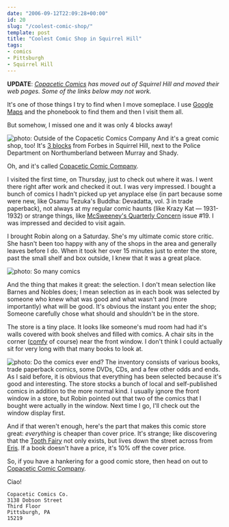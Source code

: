 ```yaml
---
date: "2006-09-12T22:09:28+00:00"
id: 20
slug: "/coolest-comic-shop/"
template: post
title: "Coolest Comic Shop in Squirrel Hill"
tags:
- comics
- Pittsburgh
- Squirrel Hill
---
```


**UPDATE**: _[Copacetic Comics](http://www.copaceticcomics.com/) has
moved out of Squirrel Hill and moved their web pages. Some of the
links below may not work._

It's one of those things I try to find when I move someplace. I use
[Google Maps](http://maps.google.com/) and the phonebook to find
them and then I visit them all.

But somehow, I missed one and it was only 4 blocks away!

![photo: Outside of the Copacetic Comics
Company](copacetic-outside.png)
And it's a great comic shop, too! It's
[3 blocks](http://maps.google.com/maps?f=q&hl=en&q=1505+asbury,+pittsburgh,+pa&ie=UTF8&z=15≪=40.442734,-79.920774&spn=0.01411,0.041499&om=1&iwloc=A)
from Forbes in Squirrel Hill, next to the Police Department on
Northumberland between Murray and Shady.

Oh, and it's called
[Copacetic Comic Company](http://www.copaceticcomics.com/).

I visited the first time, on Thursday, just to check out where it
was. I went there right after work and checked it out. I was very
impressed. I bought a bunch of comics I hadn't picked up yet
anyplace else (in part because some were new, like Osamu Tezuka's
Buddha: Devadatta, vol. 3 in trade paperback), not always at my
regular comic haunts (like Krazy Kat — 1931-1932) or strange things,
like
[McSweeney's Quarterly Concern](http://home.earthlink.net/~copaceticcomicsco/mcsweeneys.html)
issue \#19. I was impressed and decided to visit again.

I brought Robin along on a Saturday. She's my ultimate comic store
critic. She hasn't been too happy with any of the shops in the area
and generally leaves before I do. When it took her over 15 minutes
just to enter the store, past the small shelf and box outside, I
knew that it was a great place.

![photo: So many
comics](copacetic-shelves1.png 'So many comics')

And the thing that makes it great: the selection. I don't mean
selection like Barnes and Nobles does; I mean selection as in each
book was selected by someone who knew what was good and what wasn't
and (more importantly) what will be good. It's obvious the instant
you enter the shop; Someone carefully chose what should and
shouldn't be in the store.

The store is a tiny place. It looks like someone's mud room had had
it's walls covered with book shelves and filled with comics. A chair
sits in the corner
([comfy](http://people.csail.mit.edu/paulfitz/spanish/script.html)
of course) near the front window. I don't think I could actually sit
for very long with that many books to look at.

![photo: Do the comics ever
end?](copacetic-shelves2.png 'Do the comics ever end?')
The inventory consists of various books, trade paperback comics,
some DVDs, CDs, and a few other odds and ends. As I said before, it
is obvious that everything has been selected because it's good and
interesting. The store stocks a bunch of local and self-published
comics in addition to the more normal kind. I usually ignore the
front window in a store, but Robin pointed out that two of the
comics that I bought were actually in the window. Next time I go,
I'll check out the window display first.

And if that weren't enough, here's the part that makes this comic
store great: _everything_ is cheaper than cover price. It's strange;
like discovering that the
[Tooth Fairy](http://en.wikipedia.org/wiki/Tooth_fairy) not only
exists, but lives down the street across from
[Eris](http://en.wikipedia.org/wiki/Eris). If a book doesn't have a
price, it's 10% off the cover price.

So, if you have a hankering for a good comic store, then head on out
to [Copacetic Comic Company](http://www.copaceticcomics.com/).

Ciao!

    Copacetic Comics Co.
    3138 Dobson Street
    Third Floor
    Pittsburgh, PA
    15219
